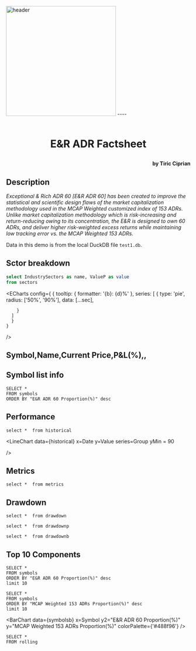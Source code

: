 
<img src="header1.png" alt="header" width="300"/>
----

<br />
<br />

# <p style="text-align:center"> E&R ADR Factsheet </p>


#### <p style="text-align:right"> by Tiric Ciprian </p>



## Description

_Exceptional & Rich ADR 60 [E&R ADR 60] has been created to improve the statistical and scientific design flaws of the market
capitalization methodology used in the MCAP Weighted customized index of 153 ADRs. Unlike market capitalization
methodology which is risk-increasing and return-reducing owing to its concentration, the E&R is designed to own 60 ADRs,
and deliver higher risk-weighted excess returns while maintaining low tracking error vs. the MCAP Weighted 153 ADRs._

Data in this demo is from the local DuckDB file `test1.db`.


## Sctor breakdown  
```sql sec
select IndustrySectors as name, ValueP as value
from sectors
```

<ECharts config={
    {
        tooltip: {
            formatter: '{b}: {d}%'
        },
      series: [
        {
          type: 'pie',
          radius: ['50%', '90%'],
          data: [...sec],
          
        }
      ]
      }
    }
    
/>

## Symbol,Name,Current Price,P&L(%),,

## Symbol list info

```symbols
SELECT *
FROM symbols
ORDER BY "E&R ADR 60 Proportion(%)" desc
```
<DataTable data={symbols} search=true>
<Column id=Symbol />
<Column id=Name />
<Column id="Current Price" />
<Column id="E&R ADR 60 Proportion(%)" contentType=colorscale/>
<Column id="MCAP Weighted 153 ADRs Proportion(%)" contentType=colorscale/>
<Column id=P&L(%) contentType=delta fmt=pct totalAgg=weightedMean weightCol=sales/> 
</DataTable>

## Performance 

```historical
select *  from historical
```

<LineChart 
    data={historical} 
    x=Date 
    y=Value 
    series=Group
    yMin = 90
    
/>


## Metrics

```metrics
select *  from metrics
```
<DataTable data={metrics} />



## Drawdown

```drawdown
select *  from drawdown
```

<LineChart 
    data={drawdown} 
    x=Date 
    y=Value 
    series=Group
    yMax = 0
/>

```drawdownp
select *  from drawdownp
```
<DataTable data={drawdownp} />

```drawdownb
select *  from drawdownb
```
<DataTable data={drawdownb} />


## Top 10 Components

```symbolsp
SELECT *
FROM symbols
ORDER BY "E&R ADR 60 Proportion(%)" desc
limit 10
```

<BarChart 
    data={symbolsp}
    x=Symbol
    y="E&R ADR 60 Proportion(%)"
    y2="MCAP Weighted 153 ADRs Proportion(%)"
/>

```symbolsb
SELECT *
FROM symbols
ORDER BY "MCAP Weighted 153 ADRs Proportion(%)" desc
limit 10
```

<BarChart 
    data={symbolsb}
    x=Symbol
    y2="E&R ADR 60 Proportion(%)"
    y="MCAP Weighted 153 ADRs Proportion(%)"
    colorPalette={'#488f96'}
/>

```rolling
SELECT *
FROM rolling
```
<BarChart 
    data={rolling}
    x=Date
    y=Value
    series=Group
/>
